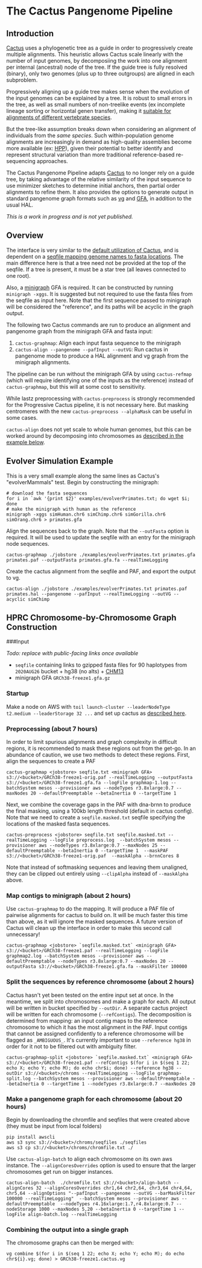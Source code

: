 The Cactus Pangenome Pipeline
===

## Introduction

[Cactus](../README.md) uses a phylogenetic tree as a guide in order to progressively create multiple alignments.  This heuristic allows Cactus scale linearly with the number of input genomes, by decomposiing the work into one alignment per internal (ancestral) node of the tree.  If the guide tree is fully resolved (binary), only two genomes (plus up to three outgroups) are aligned in each subproblem.

Progressively aligning up a guide tree makes sense when the evolution of the input genomes can be explained by a tree.  It is robust to small errors in the tree, as well as small numbers of non-treelike events (ex incomplete lineage sorting or horizontal genen transfer), making it [suitable for alignments of different vertebrate species](https://doi.org/10.1038/s41586-020-2871-y).

But the tree-like assumption breaks down when considering an alignment of individuals from the *same species*.  Such within-population genome alignments are increasingly in demand as high-quality assemblies become more available (ex: [HPP](https://humanpangenome.org/)), given their potential to better identify and represent structural variation than more traditional reference-based re-sequencing approaches.

The Cactus Pangenome Pipeline adapts [Cactus](../README.md) to no longer rely on a guide tree, by taking advantage of the relative similarity of the input sequence to use minimizer sketches to determine initial anchors, then partial order alignments to refine them.  It also provides the options to generate output in standard pangenome graph formats such as [vg](https://github.com/vgteam/vg) and [GFA](https://github.com/GFA-spec/GFA-spec), in addition to the usual HAL. 

*This is a work in progress and is not yet published.* 

## Overview

The interface is very similar to the [default utilization of Cactus](../README.md), and is dependent on a [seqfile mapping genome names to fasta locations](seqFile-the-input-file).  The main difference here is that a tree need not be provided at the top of the seqfile.  If a tree is present, it must be a star tree (all leaves connected to one root).

Also, a [minigraph](https://github.com/lh3/minigraph) GFA is required.  It can be constructed by running `minigraph -xggs`.  It is suggested but not required to use the fasta files from the seqfile as input here.  Note that the first sequence passed to minigraph will be considered the "reference", and its paths will be acyclic in the graph output.  

The following two Cactus commands are run to produce an alignment and pangenome graph from the minigraph GFA and fasta input:

1. `cactus-graphmap`: Align each input fasta sequence to the minigraph
2. `cactus-align --pangenome --pafInput --outVG`: Run cactus in pangenome mode to produce a HAL alignment and vg graph from the minigraph alignments.

The pipeline can be run without the minigraph GFA by using `cactus-refmap` (which will require identifying one of the inputs as the reference) instead of `cactus-graphmap`, but this will at some cost to sensitivity.

While lastz preprocessing with `cactus-preprocess` is strongly recommended for the Progressive Cactus pipeline, it is not necessary here.  But masking centromeres with the new `cactus-preprocess --alphaMask` can be useful in some cases.  

`cactus-align` does not yet scale to whole human genomes, but this can be worked around by decomposing into chromosomes as [described in the example below](hprc-graph-construction).

## Evolver Simulation Example

This is a very small example along the same lines as Cactus's "evolverMammals" test.  Begin by constructing the minigraph:
```
# download the fasta sequences
for i in `awk '{print $2}' examples/evolverPrimates.txt; do wget $i; done
# make the minigraph with human as the reference
minigraph -xggs simHuman.chr6 simChimp.chr6 simGorilla.chr6 simOrang.chr6 > primates.gfa
```

Align the sequences back to the graph.  Note that the `--outFasta` option is required.  It will be used to update the seqfile with an entry for the minigraph node sequences.  
```
cactus-graphmap ./jobstore ./examples/evolverPrimates.txt primates.gfa primates.paf --outputFasta primates.gfa.fa --realTimeLogging
```

Create the cactus alignment from the seqfile and PAF, and export the output to vg.
```
cactus-align ./jobstore ./examples/evolverPrimates.txt primates.paf primates.hal --pangenome --pafInput --realTimeLogging --outVG --acyclic simChimp
```

## HPRC Chromosome-by-Chromosome Graph Construction

###Input

*Todo: replace with public-facing links once available*

* `seqfile` containing links to gzipped fasta files for 90 haplotypes from `2020AUG26` bucket + hg38 (no alts) + [CHM13](https://s3.amazonaws.com/nanopore-human-wgs/chm13/assemblies/chm13.draft_v1.0.fasta.gz)
* minigraph GFA `GRCh38-freeze1.gfa.gz`

### Startup

Make a node on AWS with `toil launch-cluster --leaderNodeType t2.medium --leaderStorage 32 ...` and set up cactus as [described here](./running-in-aws.md).

### Preprocessing (about 7 hours)

In order to limit spurious alignments and graph complexity in difficult regions, it is recommended to mask these regions out from the get-go.  In an abundance of caution, we use two methods to detect these regions.  First, align the sequences to create a PAF

```
cactus-graphmap <jobstore> seqfile.txt <minigraph GFA> s3://<bucket>/GRCh38-freeze1-orig.paf --realTimeLogging --outputFasta s3://<bucket>/GRCh38-freeze1.gfa.fa --logFile graphmap-1.log --batchSystem mesos --provisioner aws --nodeTypes r3.8xlarge:0.7 --maxNodes 20 --defaultPreemptable --betaInertia 0 --targetTime 1 
```

Next, we combine the coverage gaps in the PAF with dna-brnn to produce the final masking, using a 100kb length threshold (default in cactus config).  Note that we need to create a `seqfile.masked.txt` seqfile specifying the locations of the masked fasta sequences.  

```
cactus-preprocess <jobstore> seqfile.txt seqfile.masked.txt --realTimeLogging --logFile preprocess.log  --batchSystem mesos --provisioner aws --nodeTypes r3.8xlarge:0.7 --maxNodes 25 --defaultPreemptable --betaInertia 0 --targetTime 1  --maskPAF s3://<bucket>/GRCh38-freeze1-orig.paf  --maskAlpha --brnnCores 8
```

Note that instead of softmasking sequences and leaving them unaligned, they can be clipped out entirely using `--clipAlpha` instead of `--maskAlpha` above.

### Map contigs to minigraph (about 2 hours)

Use `cactus-graphmap` to do the mapping.  It will produce a PAF file of pairwise alignments for cactus to build on.  It will be much faster this time than above, as it will ignore the masked sequences.  A future version of Cactus will clean up the interface in order to make this second call unnecessary! 

```
cactus-graphmap <jobstore> `seqfile.masked.txt` <minigraph GFA> s3://<bucket>/GRCh38-freeze1.paf --realTimeLogging --logFile graphmap2.log --batchSystem mesos --provisioner aws --defaultPreemptable --nodeTypes r3.8xlarge:0.7 --maxNodes 20 --outputFasta s3://<bucket>/GRCh38-freeze1.gfa.fa --maskFilter 100000
```

### Split the sequences by reference chromosome (about 2 hours)

Cactus hasn't yet been tested on the entire input set at once.  In the meantime, we split into chromosomes and make a graph for each.  All output will be written in bucket specified by `--outDir`.  A separate cactus project will be written for each chromosome (`--refContigs`).  The decomposition is determined from mapping: an input contig maps to the reference chromosome to which it has the most alignment in the PAF. Input contigs that cannot be assigned confidently to a reference chromosome will be flagged as `_AMBIGUOUS_`. It's currently important to use `--reference hg38` in order for it not to be filtered out with ambiguity filter.

```
cactus-graphmap-split <jobstore> `seqfile.masked.txt` <minigraph GFA> s3://<bucket>/GRCh38-freeze1.paf --refContigs $(for i in $(seq 1 22; echo X; echo Y; echo M); do echo chr$i; done) --reference hg38 --outDir s3://<bucket>/chroms --realTimeLogging --logFile graphmap-split.log --batchSystem mesos --provisioner aws --defaultPreemptable --betaInertia 0 --targetTime 1 --nodeTypes r3.8xlarge:0.7 --maxNodes 20 
```

### Make a pangenome graph for each chromosome (about 20 hours)

Begin by downloading the chromfile and seqfiles that were created above (they must be input from local folders)
```
pip install awscli
aws s3 sync s3://<bucket>/chroms/seqfiles ./seqfiles
aws s3 cp s3://<bucket>/chroms/chromfile.txt ./
```

Use `cactus-align-batch` to align each chromosome on its own aws instance.  The `--alignCoresOverrides` option is used to ensure that the larger chromosomes get run on bigger instances.

```
cactus-align-batch  ./chromfile.txt s3://<bucket>/align-batch --alignCores 32 --alignCoresOverrides chr1,64 chr2,64, chr3,64 chr4,64, chr5,64 --alignOptions "--pafInput --pangenome --outVG --barMaskFilter 100000 --realTimeLogging"  --batchSystem mesos --provisioner aws --defaultPreemptable  --nodeTypes r4.16xlarge:1.7,r4.8xlarge:0.7 --nodeStorage 1000 --maxNodes 5,20 --betaInertia 0 --targetTime 1 --logFile align-batch.log --realTimeLogging
```

### Combining the output into a single graph

The chromosome graphs can then be merged with:
```
vg combine $(for i in $(seq 1 22; echo X; echo Y; echo M); do echo chr${i}.vg; done) > GRCh38-freeze1.cactus.vg
```


